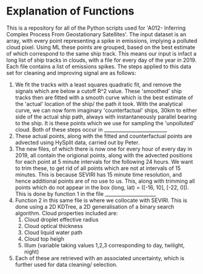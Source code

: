 # Explanation of Functions

This is a repository for all of the Python scripts used for 'A012- Inferring Complex Process From Geostationary Satellites'. The input dataset is an array, with every point representing a spike in emissions, implying a polluted cloud pixel. Using ML these points are grouped, based on the best estimate of which correspond to the same ship track. This means our input is infact a long list of ship tracks in clouds, with a file for every day of the year in 2019. Each file contains a list of emissions spikes. The steps applied to this data set for cleaning and improving signal are as follows:
1. We fit the tracks with a least squares quadratic fit, and remove the signals which are below a cutoff R^2 value. These 'smoothed' ship tracks then are fitted with a smooth curve which is the best estimate of the 'actual' location of the ship/ the path it took. With the analytical curve, we can now form imaginary 'counterfactual' ships, 30km to either side of the actual ship path, always with instantaneously parallel bearing to the ship. It is these points which we use for sampling the 'unpolluted' cloud. Both of these steps occur in __________________________
2. These actual points, along with the fitted and counterfactual points are advected using HySplit data, carried out by Peter.
3. The new files, of which there is now one for every hour of every day in 2019, all contain the origional points, along with the advected positions for each point at 5 minute intervals for the following 24 hours. We want to trim these, to get rid of all points which are not at intervals of 15 minutes. This is because SEVIRI has 15 minute time resolution, and hence additional points are of no use to us. This, along with trimming all points which do not appear in the box (long, lat) = ([-16, 10], [-22, 0]). This is done by function 1 in the file _____________________
4. Function 2 in this same file is where we collocate with SEVIRI. This is done using a 2D KDTree, a 2D generalisation of a binary search algorithm. Cloud properties included are:
   1. Cloud droplet effective radius
   2. Cloud optical thickness
   3. Cloud liquid water path
   4. Cloud top heigh
   5. Illum (variable taking values 1,2,3 corresponding to day, twilight, night)
 5. Each of these are retrieved with an associated uncertainty, which is further used for data cleaning/ selection. 
      
